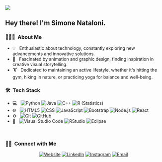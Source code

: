<img src="https://drive.google.com/uc?export=view&id=1qpMn8L3Tnfvls7YBsTF7-5krulGuhK8t">

<h2> Hey there! I'm Simone Nataloni.</h2>

<h3> 👨🏻‍💻 &nbsp;About Me </h3>

- 💡 &nbsp; Enthusiastic about technology, constantly exploring new advancements and innovative solutions.
- 🎨 &nbsp; Fascinated by animation and graphic design, finding inspiration in creative visual storytelling.
- 🏋️ &nbsp; Dedicated to maintaining an active lifestyle, whether it's hitting the gym, hiking in nature, or practicing yoga for balance and well-being.

<h3> 🛠 &nbsp;Tech Stack</h3>

- 💻 &nbsp;
  ![Python](https://img.shields.io/badge/-Python-333333?style=flat&logo=python)
  ![Java](https://img.shields.io/badge/-Java-333333?style=flat&logo=Java&logoColor=007396)
  ![C++](https://img.shields.io/badge/-C++-333333?style=flat&logo=C%2B%2B&logoColor=00599C)
  ![R (Statistics)](https://img.shields.io/badge/-R-333333?style=flat&logo=R&logoColor=276DC3)
- 🌐 &nbsp;
  ![HTML5](https://img.shields.io/badge/-HTML5-333333?style=flat&logo=HTML5)
  ![CSS](https://img.shields.io/badge/-CSS-333333?style=flat&logo=CSS3&logoColor=1572B6)
  ![JavaScript](https://img.shields.io/badge/-JavaScript-333333?style=flat&logo=javascript)
  ![Bootstrap](https://img.shields.io/badge/-Bootstrap-333333?style=flat&logo=bootstrap&logoColor=563D7C)
  ![Node.js](https://img.shields.io/badge/-Node.js-333333?style=flat&logo=node.js)
  ![React](https://img.shields.io/badge/-React-333333?style=flat&logo=react)
- ⚙️ &nbsp;
  ![Git](https://img.shields.io/badge/-Git-333333?style=flat&logo=git)
  ![GitHub](https://img.shields.io/badge/-GitHub-333333?style=flat&logo=github)
- 🔧 &nbsp;
  ![Visual Studio Code](https://img.shields.io/badge/-Visual%20Studio%20Code-333333?style=flat&logo=visual-studio-code&logoColor=007ACC)
  ![RStudio](https://img.shields.io/badge/-RStudio-333333?style=flat&logo=rstudio)
  ![Eclipse](https://img.shields.io/badge/-Eclipse-333333?style=flat&logo=eclipse-ide&logoColor=2C2255)

<br/>


<h3> 🤝🏻 &nbsp;Connect with Me </h3>

<p align="center">
<a href=""><img alt="Website" src="https://img.shields.io/badge/Website-www.adityavsingh.com-blue?style=flat-square&logo=google-chrome"></a>
<a href=""><img alt="LinkedIn" src="https://img.shields.io/badge/LinkedIn-Aditya%20Vikram%20Singh-blue?style=flat-square&logo=linkedin"></a>
<a href="https://www.instagram.com/simone_nataloni.97/"><img alt="Instagram" src="https://img.shields.io/badge/Instagram-adityavs__-blue?style=flat-square&logo=instagram"></a>
<a href="mailto:pcsimone13@gmail.com"><img alt="Email" src="https://img.shields.io/badge/Email-pcsimone13@gmail.com-blue?style=flat-square&logo=gmail"></a>

</p>




